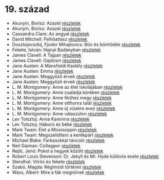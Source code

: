 # 19. század

- Akunyin, Borisz: Azazel [részletek](_details/Akunyin%2C%20Borisz.md#id_909)
- Akunyin, Borisz: Azazel [részletek](_details/Akunyin%2C%20Borisz.md#id_915)
- Cassandra Clare: Az angyal [részletek](_details/Cassandra%20Clare.md#id_640)
- David Mitchell: Felhőatlasz [részletek](_details/David%20Mitchell.md#id_454)
- Dosztojevszkij, Fjodor Mihajlovics: Bűn és bűnhődés [részletek](_details/Dosztojevszkij%2C%20Fjodor%20Mihajlovics.md#id_346)
- Fekete, István: Hajnal Badányban [részletek](_details/Fekete%2C%20Istv%C3%A1n.md#id_729)
- James Clavell: A Tajpan [részletek](_details/James%20Clavell.md#id_1027)
- James Clavell: Gajdzsin [részletek](_details/James%20Clavell.md#id_1028)
- Jane Austen: A Mansfieldi Kastély [részletek](_details/Jane%20Austen.md#id_55)
- Jane Austen: Emma [részletek](_details/Jane%20Austen.md#id_57)
- Jane Austen: Meggyőző érvek [részletek](_details/Jane%20Austen.md#id_59)
- Jane Austen: Meggyőző érvek [részletek](_details/Jane%20Austen.md#id_996)
- L. M. Montgomery: Anne az élet iskolájában [részletek](_details/L.%20M.%20Montgomery.md#id_483)
- L. M. Montgomery: Anne családja körében [részletek](_details/L.%20M.%20Montgomery.md#id_484)
- L. M. Montgomery: Anne férjhez megy [részletek](_details/L.%20M.%20Montgomery.md#id_486)
- L. M. Montgomery: Anne otthonra talál [részletek](_details/L.%20M.%20Montgomery.md#id_488)
- L. M. Montgomery: Anne új vizekre evez [részletek](_details/L.%20M.%20Montgomery.md#id_489)
- L. M. Montgomery: Anne válaszúton [részletek](_details/L.%20M.%20Montgomery.md#id_490)
- Lev Tolsztoj: Anna Karenina [részletek](_details/Lev%20Tolsztoj.md#id_778)
- Lev Tolsztoj: Háború és béke [részletek](_details/Lev%20Tolsztoj.md#id_563)
- Mark Twain: Élet a Mississippin [részletek](_details/Mark%20Twain.md#id_937)
- Mark Twain: Megszelídítem a kerékpárt [részletek](_details/Mark%20Twain.md#id_936)
- Michael Blake: Farkasokkal táncoló [részletek](_details/Michael%20Blake.md#id_721)
- Neil Gaiman: Csillagpor [részletek](_details/Neil%20Gaiman.md#id_886)
- Rejtő, Jenő: Pokol a hegyek között [részletek](_details/Rejt%C5%91%2C%20Jen%C5%91.md#id_150)
- Robert Louis Stevenson: Dr. Jekyll és Mr. Hyde különös esete [részletek](_details/Robert%20Louis%20Stevenson.md#id_615)
- Stendhal: Vörös és fekete [részletek](_details/Stendhal.md#id_562)
- Szabó, Magda: Régimódi történet [részletek](_details/Szab%C3%B3%2C%20Magda.md#id_1356)
- Wass, Albert: Mire a fák megnőnek [részletek](_details/Wass%2C%20Albert.md#id_213)